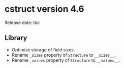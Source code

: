 # cstruct version 4.6
Release date: tbc

## Library
- Optimize storage of field sizes.
- Rename `_sizes` property of `Structure` to `__sizes__`. 
- Rename `_values` property of `Structure` to `__values__`.
